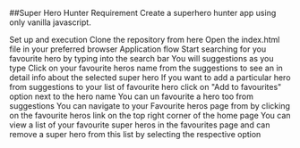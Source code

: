 ##Super Hero Hunter
Requirement
Create a superhero hunter app using only vanilla javascript.

Set up and execution
Clone the repository from here
Open the index.html file in your preferred browser
Application flow
Start searching for you favourite hero by typing into the search bar
You will suggestions as you type
Click on your favourite heros name from the suggestions to see an in detail info about the selected super hero
If you want to add a particular hero from suggestions to your list of favourite hero click on "Add to favourites" option next to the hero name
You can un favourite a hero too from suggestions
You can navigate to your Favourite heros page from by clicking on the favourite heros link on the top right corner of the home page
You can view a list of your favourite super heros in the favourites page and can remove a super hero from this list by selecting the respective option
